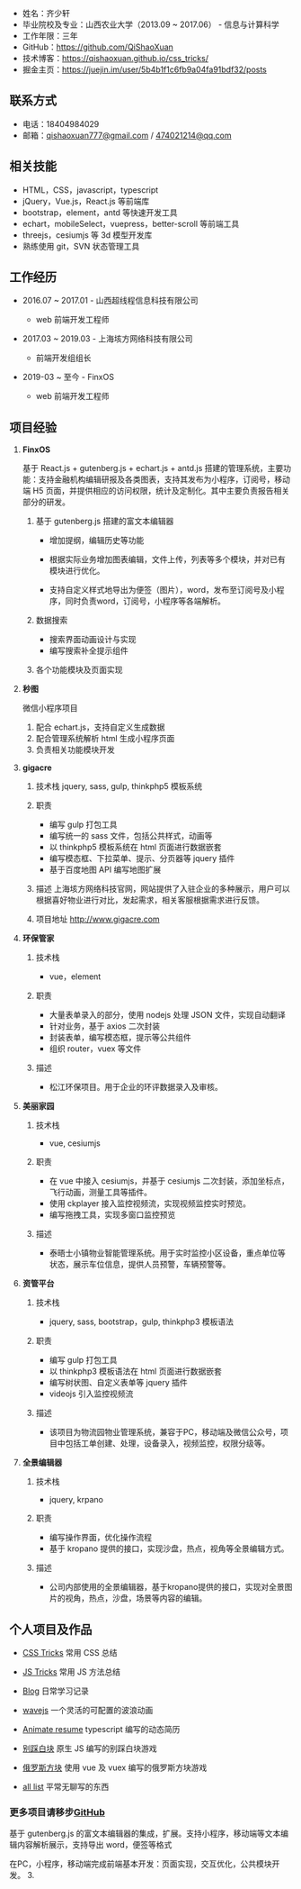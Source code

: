 

- 姓名：齐少轩
- 毕业院校及专业：山西农业大学（2013.09 ~ 2017.06） - 信息与计算科学
- 工作年限：三年
- GitHub：https://github.com/QiShaoXuan
- 技术博客：https://qishaoxuan.github.io/css_tricks/
- 掘金主页：https://juejin.im/user/5b4b1f1c6fb9a04fa91bdf32/posts
  
## 联系方式

- 电话：18404984029
- 邮箱：qishaoxuan777@gmail.com / 474021214@qq.com

## 相关技能

- HTML，CSS，javascript，typescript
- jQuery，Vue.js，React.js 等前端库
- bootstrap，element，antd 等快速开发工具
- echart，mobileSelect，vuepress，better-scroll 等前端工具
- threejs，cesiumjs 等 3d 模型开发库
- 熟练使用 git，SVN 状态管理工具

## 工作经历

- 2016.07 ~ 2017.01 - 山西超线程信息科技有限公司
  - web 前端开发工程师

- 2017.03 ~ 2019.03 - 上海垓方网络科技有限公司
  - 前端开发组组长
  
- 2019-03 ~ 至今 - FinxOS
  - web 前端开发工程师

## 项目经验

1. **FinxOS**

   基于 React.js + gutenberg.js + echart.js + antd.js 搭建的管理系统，主要功能：支持金融机构编辑研报及各类图表，支持其发布为小程序，订阅号，移动端 H5 页面，并提供相应的访问权限，统计及定制化。其中主要负责报告相关部分的研发。

   1. 基于 gutenberg.js 搭建的富文本编辑器

      - 增加提纲，编辑历史等功能

      - 根据实际业务增加图表编辑，文件上传，列表等多个模块，并对已有模块进行优化。
      - 支持自定义样式地导出为便签（图片），word，发布至订阅号及小程序，同时负责word，订阅号，小程序等各端解析。
   
   2. 数据搜索
      - 搜索界面动画设计与实现
      - 编写搜索补全提示组件
   3. 各个功能模块及页面实现
   
2. **秒图**

      微信小程序项目

      1. 配合 echart.js，支持自定义生成数据
      2. 配合管理系统解析 html 生成小程序页面
      3. 负责相关功能模块开发

3. **gigacre**

   1. 技术栈
   jquery, sass, gulp, thinkphp5 模板系统

   2. 职责
      - 编写 gulp 打包工具
      - 编写统一的 sass 文件，包括公共样式，动画等
      - 以 thinkphp5 模板系统在 html 页面进行数据嵌套
      - 编写模态框、下拉菜单、提示、分页器等 jquery 插件
      - 基于百度地图 API 编写地图扩展

   3. 描述
      上海垓方网络科技官网，网站提供了入驻企业的多种展示，用户可以根据喜好物业进行对比，发起需求，相关客服根据需求进行反馈。

   4. 项目地址
      http://www.gigacre.com

4. **环保管家**

   1. 技术栈
      - vue，element

   2. 职责
      - 大量表单录入的部分，使用 nodejs 处理 JSON 文件，实现自动翻译
      - 针对业务，基于 axios 二次封装
      - 封装表单，编写模态框，提示等公共组件
      - 组织 router，vuex 等文件

   3. 描述
      - 松江环保项目。用于企业的环评数据录入及审核。

5. **美丽家园**

   1. 技术栈
      - vue, cesiumjs

   2. 职责
      - 在 vue 中接入 cesiumjs，并基于 cesiumjs 二次封装，添加坐标点，飞行动画，测量工具等插件。
      - 使用 ckplayer 接入监控视频流，实现视频监控实时预览。
      - 编写拖拽工具，实现多窗口监控预览

   3. 描述
      - 泰晤士小镇物业智能管理系统。用于实时监控小区设备，重点单位等状态，展示车位信息，提供人员预警，车辆预警等。


6. **资管平台**

   1. 技术栈
      - jquery, sass, bootstrap，gulp, thinkphp3 模板语法

   2. 职责
      - 编写 gulp 打包工具
      - 以 thinkphp3 模板语法在 html 页面进行数据嵌套
      - 编写树状图、自定义表单等 jquery 插件
      - videojs 引入监控视频流

   3. 描述
      - 该项目为物流园物业管理系统，兼容于PC，移动端及微信公众号，项目中包括工单创建、处理，设备录入，视频监控，权限分级等。

7. **全景编辑器**

   1. 技术栈
      - jquery, krpano

   2. 职责
      - 编写操作界面，优化操作流程
      - 基于 kropano 提供的接口，实现沙盘，热点，视角等全景编辑方式。

   3. 描述
      - 公司内部使用的全景编辑器，基于kropano提供的接口，实现对全景图片的视角，热点，沙盘，场景等内容的编辑。


## 个人项目及作品

- [CSS Tricks](https://qishaoxuan.github.io/css_tricks/)
  常用 CSS 总结

- [JS Tricks](https://qishaoxuan.github.io/js_tricks/)
  常用 JS 方法总结

- [Blog](https://qishaoxuan.github.io/blog/)
  日常学习记录

- [wavejs](https://github.com/QiShaoXuan/wavejs)
  一个灵活的可配置的波浪动画

- [Animate resume](https://github.com/QiShaoXuan/animate_resume_ts)
  typescript 编写的动态简历

- [别踩白块](https://github.com/QiShaoXuan/dont-touch-white)
  原生 JS 编写的别踩白块游戏

- [俄罗斯方块](https://github.com/QiShaoXuan/vue_tetris)
  使用 vue 及 vuex 编写的俄罗斯方块游戏
  
- [all list](https://github.com/QiShaoXuan/qishaoxuan.github.io)
  平常无聊写的东西

### 更多项目请移步[GitHub](https://github.com/QiShaoXuan)
基于 gutenberg.js 的富文本编辑器的集成，扩展。支持小程序，移动端等文本编辑内容解析展示，支持导出 word，便签等格式

在PC，小程序，移动端完成前端基本开发：页面实现，交互优化，公共模块开发。
3. 
